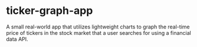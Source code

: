 # ticker-graph-app
A small real-world app that utilizes lightweight charts to graph the real-time price of tickers in the stock market that a user searches for using a financial data API. 
